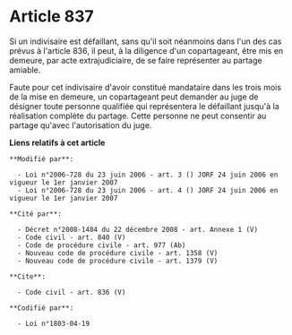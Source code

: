 # Article 837

Si un indivisaire est défaillant, sans qu'il soit néanmoins dans l'un des cas prévus à l'article 836, il peut, à la diligence
d'un copartageant, être mis en demeure, par acte extrajudiciaire, de se faire représenter au partage amiable. 

Faute pour cet indivisaire d'avoir constitué mandataire dans les trois mois de la mise en demeure, un copartageant peut
demander au juge de désigner toute personne qualifiée qui représentera le défaillant jusqu'à la réalisation complète du
partage. Cette personne ne peut consentir au partage qu'avec l'autorisation du juge.

**Liens relatifs à cet article**

	**Modifié par**:

	  - Loi n°2006-728 du 23 juin 2006 - art. 3 () JORF 24 juin 2006 en vigueur le 1er janvier 2007
	  - Loi n°2006-728 du 23 juin 2006 - art. 4 () JORF 24 juin 2006 en vigueur le 1er janvier 2007

	**Cité par**:

	  - Décret n°2008-1484 du 22 décembre 2008 - art. Annexe 1 (V)
	  - Code civil - art. 840 (V)
	  - Code de procédure civile - art. 977 (Ab)
	  - Nouveau code de procédure civile - art. 1358 (V)
	  - Nouveau code de procédure civile - art. 1379 (V)

	**Cite**:

	  - Code civil - art. 836 (V)

	**Codifié par**:

	  - Loi n°1803-04-19
